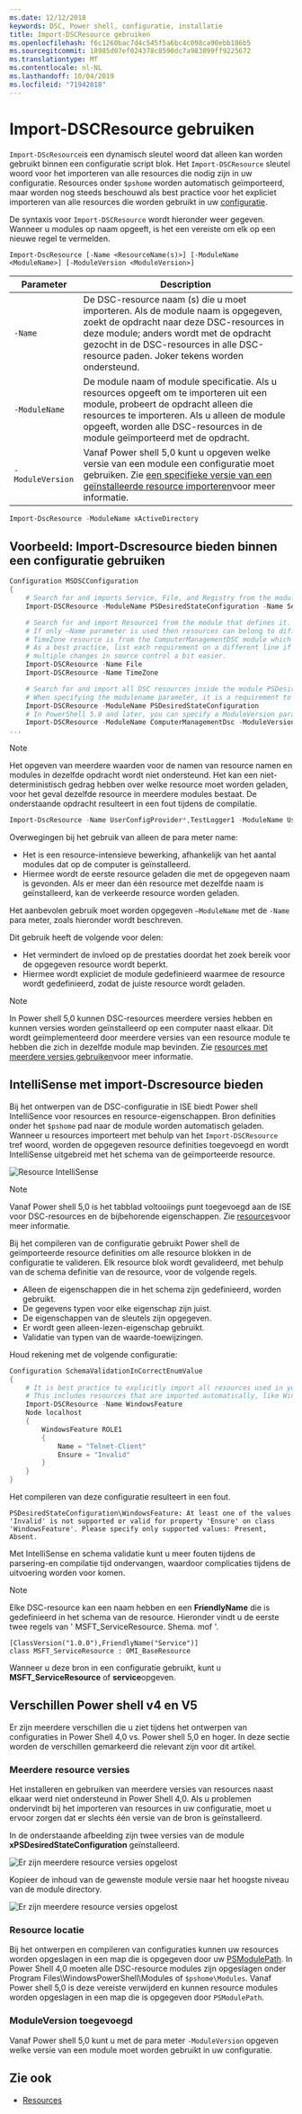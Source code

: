 ```yaml
---
ms.date: 12/12/2018
keywords: DSC, Power shell, configuratie, installatie
title: Import-DSCResource gebruiken
ms.openlocfilehash: f6c1260bac7d4c545f5a6bc4c098ca90ebb186b5
ms.sourcegitcommit: 18985d07ef024378c8590dc7a983099ff9225672
ms.translationtype: MT
ms.contentlocale: nl-NL
ms.lasthandoff: 10/04/2019
ms.locfileid: "71942018"
---
```

# <a name="using-import-dscresource"></a>Import-DSCResource gebruiken

`Import-DScResource`is een dynamisch sleutel woord dat alleen kan worden gebruikt binnen een configuratie script blok. Het `Import-DSCResource` sleutel woord voor het importeren van alle resources die nodig zijn in uw configuratie. Resources onder `$pshome` worden automatisch geïmporteerd, maar worden nog steeds beschouwd als best practice voor het expliciet importeren van alle resources die worden gebruikt in uw [configuratie](Configurations.md).

De syntaxis voor `Import-DSCResource` wordt hieronder weer gegeven.  Wanneer u modules op naam opgeeft, is het een vereiste om elk op een nieuwe regel te vermelden.

```syntax
Import-DscResource [-Name <ResourceName(s)>] [-ModuleName <ModuleName>] [-ModuleVersion <ModuleVersion>]
```

|Parameter  |Description  |
|---------|---------|
|`-Name`|De DSC-resource naam (s) die u moet importeren. Als de module naam is opgegeven, zoekt de opdracht naar deze DSC-resources in deze module; anders wordt met de opdracht gezocht in de DSC-resources in alle DSC-resource paden. Joker tekens worden ondersteund.|
|`-ModuleName`|De module naam of module specificatie.  Als u resources opgeeft om te importeren uit een module, probeert de opdracht alleen die resources te importeren. Als u alleen de module opgeeft, worden alle DSC-resources in de module geïmporteerd met de opdracht.|
|`-ModuleVersion`|Vanaf Power shell 5,0 kunt u opgeven welke versie van een module een configuratie moet gebruiken. Zie [een specifieke versie van een geïnstalleerde resource importeren](sxsresource.md)voor meer informatie.|

```powershell
Import-DscResource -ModuleName xActiveDirectory
```

## <a name="example-use-import-dscresource-within-a-configuration"></a>Voorbeeld: Import-Dscresource bieden binnen een configuratie gebruiken

```powershell
Configuration MSDSCConfiguration
{
    # Search for and imports Service, File, and Registry from the module PSDesiredStateConfiguration.
    Import-DSCResource -ModuleName PSDesiredStateConfiguration -Name Service, File, Registry

    # Search for and import Resource1 from the module that defines it.
    # If only –Name parameter is used then resources can belong to different PowerShell modules as well.
    # TimeZone resource is from the ComputerManagementDSC module which is not installed by default.
    # As a best practice, list each requirement on a different line if possible.  This makes reviewing
    # multiple changes in source control a bit easier.
    Import-DSCResource -Name File
    Import-DSCResource -Name TimeZone

    # Search for and import all DSC resources inside the module PSDesiredStateConfiguration.
    # When specifying the modulename parameter, it is a requirement to list each on a new line.
    Import-DSCResource -ModuleName PSDesiredStateConfiguration
    # In PowerShell 5.0 and later, you can specify a ModuleVersion parameter
    Import-DSCResource -ModuleName ComputerManagementDsc -ModuleVersion 6.0.0.0
...
```

> [!NOTE]
> Het opgeven van meerdere waarden voor de namen van resource namen en modules in dezelfde opdracht wordt niet ondersteund. Het kan een niet-deterministisch gedrag hebben over welke resource moet worden geladen, voor het geval dezelfde resource in meerdere modules bestaat. De onderstaande opdracht resulteert in een fout tijdens de compilatie.
>
> ```powershell
> Import-DscResource -Name UserConfigProvider*,TestLogger1 -ModuleName UserConfigProv,PsModuleForTestLogger
> ```

Overwegingen bij het gebruik van alleen de para meter name:

- Het is een resource-intensieve bewerking, afhankelijk van het aantal modules dat op de computer is geïnstalleerd.
- Hiermee wordt de eerste resource geladen die met de opgegeven naam is gevonden. Als er meer dan één resource met dezelfde naam is geïnstalleerd, kan de verkeerde resource worden geladen.

Het aanbevolen gebruik moet worden opgegeven `–ModuleName` met de `-Name` para meter, zoals hieronder wordt beschreven.

Dit gebruik heeft de volgende voor delen:

- Het vermindert de invloed op de prestaties doordat het zoek bereik voor de opgegeven resource wordt beperkt.
- Hiermee wordt expliciet de module gedefinieerd waarmee de resource wordt gedefinieerd, zodat de juiste resource wordt geladen.

> [!NOTE]
> In Power shell 5,0 kunnen DSC-resources meerdere versies hebben en kunnen versies worden geïnstalleerd op een computer naast elkaar. Dit wordt geïmplementeerd door meerdere versies van een resource module te hebben die zich in dezelfde module map bevinden.
> Zie [resources met meerdere versies gebruiken](sxsresource.md)voor meer informatie.

## <a name="intellisense-with-import-dscresource"></a>IntelliSense met import-Dscresource bieden

Bij het ontwerpen van de DSC-configuratie in ISE biedt Power shell IntelliSence voor resources en resource-eigenschappen. Bron definities onder het `$pshome` pad naar de module worden automatisch geladen. Wanneer u resources importeert met behulp van het `Import-DSCResource` tref woord, worden de opgegeven resource definities toegevoegd en wordt IntelliSense uitgebreid met het schema van de geïmporteerde resource.

![Resource IntelliSense](../media/resource-intellisense.png)

> [!NOTE]
> Vanaf Power shell 5,0 is het tabblad voltooiings punt toegevoegd aan de ISE voor DSC-resources en de bijbehorende eigenschappen. Zie [resources](../resources/resources.md)voor meer informatie.

Bij het compileren van de configuratie gebruikt Power shell de geïmporteerde resource definities om alle resource blokken in de configuratie te valideren.
Elk resource blok wordt gevalideerd, met behulp van de schema definitie van de resource, voor de volgende regels.

- Alleen de eigenschappen die in het schema zijn gedefinieerd, worden gebruikt.
- De gegevens typen voor elke eigenschap zijn juist.
- De eigenschappen van de sleutels zijn opgegeven.
- Er wordt geen alleen-lezen-eigenschap gebruikt.
- Validatie van typen van de waarde-toewijzingen.

Houd rekening met de volgende configuratie:

```powershell
Configuration SchemaValidationInCorrectEnumValue
{
    # It is best practice to explicitly import all resources used in your Configuration.
    # This includes resources that are imported automatically, like WindowsFeature.
    Import-DSCResource -Name WindowsFeature
    Node localhost
    {
        WindowsFeature ROLE1
        {
            Name = "Telnet-Client"
            Ensure = "Invalid"
        }
    }
}
```

Het compileren van deze configuratie resulteert in een fout.

```output
PSDesiredStateConfiguration\WindowsFeature: At least one of the values 'Invalid' is not supported or valid for property 'Ensure' on class 'WindowsFeature'. Please specify only supported values: Present, Absent.
```

Met IntelliSense en schema validatie kunt u meer fouten tijdens de parsering-en compilatie tijd ondervangen, waardoor complicaties tijdens de uitvoering worden voor komen.

> [!NOTE]
> Elke DSC-resource kan een naam hebben en een **FriendlyName** die is gedefinieerd in het schema van de resource. Hieronder vindt u de eerste twee regels van ' MSFT_ServiceResource. Shema. mof '.
> ```syntax
> [ClassVersion("1.0.0"),FriendlyName("Service")]
> class MSFT_ServiceResource : OMI_BaseResource
> ```
> Wanneer u deze bron in een configuratie gebruikt, kunt u **MSFT_ServiceResource** of **service**opgeven.

## <a name="powershell-v4-and-v5-differences"></a>Verschillen Power shell v4 en V5

Er zijn meerdere verschillen die u ziet tijdens het ontwerpen van configuraties in Power Shell 4,0 vs. Power shell 5,0 en hoger. In deze sectie worden de verschillen gemarkeerd die relevant zijn voor dit artikel.

### <a name="multiple-resource-versions"></a>Meerdere resource versies

Het installeren en gebruiken van meerdere versies van resources naast elkaar werd niet ondersteund in Power Shell 4,0. Als u problemen ondervindt bij het importeren van resources in uw configuratie, moet u ervoor zorgen dat er slechts één versie van de bron is geïnstalleerd.

In de onderstaande afbeelding zijn twee versies van de module **xPSDesiredStateConfiguration** geïnstalleerd.

![Er zijn meerdere resource versies opgelost](../media/multiple-resource-versions-broken.png)

Kopieer de inhoud van de gewenste module versie naar het hoogste niveau van de module directory.

![Er zijn meerdere resource versies opgelost](../media/multiple-resource-versions-fixed.png)

### <a name="resource-location"></a>Resource locatie

Bij het ontwerpen en compileren van configuraties kunnen uw resources worden opgeslagen in een map die is opgegeven door uw [PSModulePath](/powershell/developer/module/modifying-the-psmodulepath-installation-path). In Power Shell 4,0 moeten alle DSC-resource modules zijn opgeslagen onder Program Files\WindowsPowerShell\Modules of `$pshome\Modules`. Vanaf Power shell 5,0 is deze vereiste verwijderd en kunnen resource modules worden opgeslagen in een map die is opgegeven door `PSModulePath`.

### <a name="moduleversion-added"></a>ModuleVersion toegevoegd

Vanaf Power shell 5,0 kunt u met de para meter `-ModuleVersion` opgeven welke versie van een module moet worden gebruikt in uw configuratie.

## <a name="see-also"></a>Zie ook

- [Resources](../resources/resources.md)
